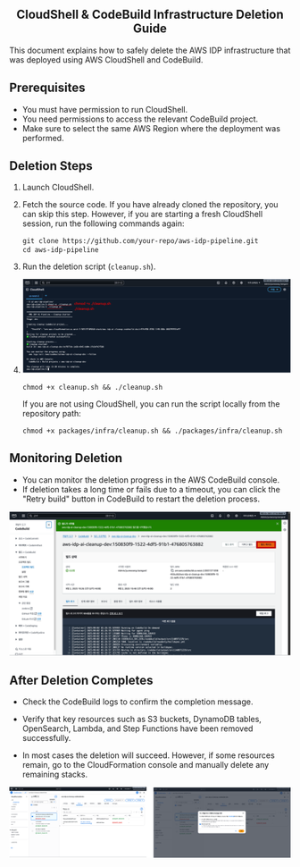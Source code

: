 <h2 align="center">CloudShell & CodeBuild Infrastructure Deletion Guide</h2>

This document explains how to safely delete the AWS IDP infrastructure that was deployed using AWS CloudShell and CodeBuild.

## Prerequisites

- You must have permission to run CloudShell.
- You need permissions to access the relevant CodeBuild project.
- Make sure to select the same AWS Region where the deployment was performed.

## Deletion Steps

1. Launch CloudShell.

2. Fetch the source code. If you have already cloned the repository, you can skip this step. However, if you are starting a fresh CloudShell session, run the following commands again:
   ```
   git clone https://github.com/your-repo/aws-idp-pipeline.git
   cd aws-idp-pipeline
   ```

3. Run the deletion script (`cleanup.sh`).

4. <div align="center">   
     <img src="assets/quick-destroy-1.png" alt="quick-destroy-1" width="900"/>
   </div>

   ```
   chmod +x cleanup.sh && ./cleanup.sh
   ```
   If you are not using CloudShell, you can run the script locally from the repository path:
   ```
   chmod +x packages/infra/cleanup.sh && ./packages/infra/cleanup.sh
   ```

## Monitoring Deletion

- You can monitor the deletion progress in the AWS CodeBuild console.
- If deletion takes a long time or fails due to a timeout, you can click the "Retry build" button in CodeBuild to restart the deletion process.

<div align="center">   
<img src="assets/quick-destroy-3.png" alt="quick-destroy-2" width="900"/>
</div>

## After Deletion Completes

- Check the CodeBuild logs to confirm the completion message.

- Verify that key resources such as S3 buckets, DynamoDB tables, OpenSearch, Lambda, and Step Functions have been removed successfully.

- In most cases the deletion will succeed. However, if some resources remain, go to the CloudFormation console and manually delete any remaining stacks.

<div align="center">   
<img src="assets/quick-destroy-2.png" alt="quick-destroy-2" width="900"/>
</div>



